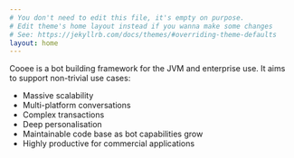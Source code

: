 ```yaml
---
# You don't need to edit this file, it's empty on purpose.
# Edit theme's home layout instead if you wanna make some changes
# See: https://jekyllrb.com/docs/themes/#overriding-theme-defaults
layout: home
---
```


Cooee is a bot building framework for the JVM and enterprise use. It aims to support non-trivial use cases:

* Massive scalability
* Multi-platform conversations
* Complex transactions
* Deep personalisation
* Maintainable code base as bot capabilities grow
* Highly productive for commercial applications
